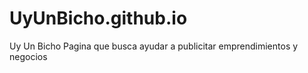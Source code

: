 # UyUnBicho.github.io
Uy Un Bicho
Pagina que busca ayudar a publicitar emprendimientos y negocios  
